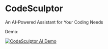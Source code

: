 # CodeSculptor
An AI-Powered Assistant for Your Coding Needs

Demo:

[![CodeSculptor AI Demo](https://img.youtube.com/vi/AYOOJelDOFc/0.jpg)](https://www.youtube.com/watch?v=AYOOJelDOFc)
